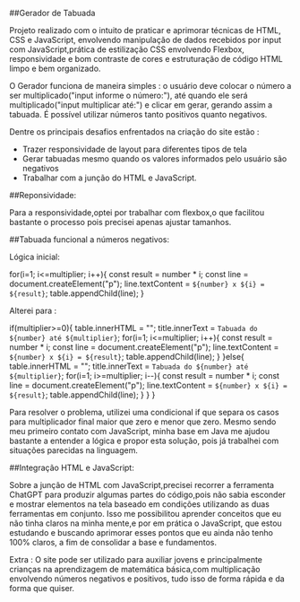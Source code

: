 ##Gerador de Tabuada

Projeto realizado com o intuito de praticar e aprimorar técnicas de HTML, CSS e JavaScript, envolvendo manipulação de dados recebidos por input com JavaScript,prática de estilização CSS envolvendo Flexbox, responsividade e bom contraste de cores 
e estruturação de código HTML limpo e bem organizado.

O Gerador funciona de maneira simples : o usuário deve colocar o número a ser multiplicado("input informe o número:"), até quando ele será multiplicado("input multiplicar até:") e clicar em gerar, gerando assim a tabuada.
É possível utilizar números tanto positivos quanto negativos.

Dentre os principais desafios enfrentados na criação do site estão : 

- Trazer responsividade de layout para diferentes tipos de tela
- Gerar tabuadas mesmo quando os valores informados pelo usuário são negativos 
- Trabalhar com a junção do HTML e JavaScript.

##Reponsividade:

Para a responsividade,optei por trabalhar com flexbox,o que facilitou bastante o processo pois precisei apenas ajustar tamanhos.

##Tabuada funcional a números negativos:

Lógica inicial:

for(i=1; i<=multiplier; i++){
            const result = number * i; 
            const line = document.createElement("p");
            line.textContent = `${number} x ${i} = ${result}`;
            table.appendChild(line);
        }

Alterei para :

if(multiplier>=0){
        table.innerHTML = "";
        title.innerText = `Tabuada do ${number} até ${multiplier}`; 
        for(i=1; i<=multiplier; i++){
            const result = number * i;
            const line = document.createElement("p");
            line.textContent = `${number} x ${i} = ${result}`;
            table.appendChild(line);
        }
    }else{
        table.innerHTML = "";
        title.innerText = `Tabuada do ${number} até ${multiplier}`;
        for(i=1; i>=multiplier; i--){
            const result = number * i;
            const line = document.createElement("p");
            line.textContent = `${number} x ${i} = ${result}`;
            table.appendChild(line);
        } 
    }
}


Para resolver o problema, utilizei uma condicional if que separa os casos para multiplicador final maior que zero e menor que zero. Mesmo sendo meu primeiro contato com JavaScript, minha base em Java me ajudou bastante a entender a lógica e propor
esta solução, pois já trabalhei com situações parecidas na linguagem.

##Integração HTML e JavaScript:

Sobre a junção de HTML com JavaScript,precisei recorrer a ferramenta ChatGPT para produzir algumas partes do código,pois não sabia esconder e mostrar elementos na tela baseado em condições utilizando as duas ferramentas em conjunto.
Isso me possibilitou aprender conceitos que eu não tinha claros na minha mente,e por em prática o JavaScript, que estou estudando e buscando aprimorar esses pontos que eu ainda não tenho 100% claros, a fim de consolidar a base e fundamentos.

Extra : O site pode ser utilizado para auxiliar jovens e principalmente crianças na aprendizagem de matemática básica,com multiplicação envolvendo números negativos e positivos, tudo isso de forma rápida e da forma que quiser.






